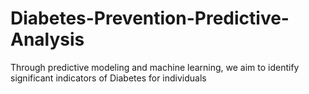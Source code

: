 # Diabetes-Prevention-Predictive-Analysis
Through predictive modeling and machine learning, we aim to identify significant indicators of Diabetes for individuals
